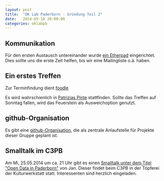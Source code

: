 ```yaml
---
layout: post
title:  "OK Lab Paderborn - Gründung Teil 2"
date:   2014-05-18 20:00:00
categories: oklabpb
---
```


Kommunikation
-------------

Für den ersten Austausch untereinander wurde [ein Etherpad](http://pad.okfn.org/p/codeforpb) eingerichtet. Dies sollte uns die erste Zeit helfen, bis wir eine Mailingliste o.ä. haben.

Ein erstes Treffen
--------------------

Zur Terminfindung dient [foodle](https://terminplaner.dfn.de/foodle.php?id=7ijzxufsgi3g2zxp)

Es wird wahrschienlich in [Patrizias Pinte](http://www.patricias-pinte.de/) stattfinden. Sollte das Treffen auf Sonntag fallen, wird das Feuerstein als Ausweichoption genutzt.

github-Organisation
-------------------

Es gibt eine [github-Organisation](https://github.com/codeforpb), die als zentrale Anlaufstelle für Projekte dieser Gruppe geplant ist.

Smalltalk im C3PB
-----------------

Am Mi, 25.05.2014 um ca. 21 Uhr gibt es einen [Smalltalk unter dem Titel "Open Data in Paderborn"](https://www.c3pb.de/blog/14-05-15_smalltalk_%E2%8C%9821_-_open_data) von Jan. Dieser findet beim C3PB in der Töpferei der Kulturwerkstatt statt. Interessenten sind herzlich eingeladen.
